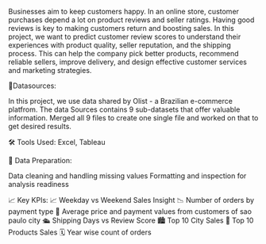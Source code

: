 Businesses aim to keep customers happy. In an online store, customer purchases depend a lot on product reviews and seller ratings. Having good reviews is key to making customers return and boosting sales. In this project, we want to predict customer review scores to understand their experiences with product quality, seller reputation, and the shipping process. This can help the company pick better products, recommend reliable sellers, improve delivery, and design effective customer services and marketing strategies.

📂Datasources:

In this project, we use data shared by Olist - a Brazilian e-commerce platfrom. The  data Sources contains 9 sub-datasets that offer valuable information.
Merged all 9 files to create one single file and worked on that to get desired results.

🛠 Tools Used: Excel, Tableau

🧹 Data Preparation:

Data cleaning and handling missing values
Formatting and inspection for analysis readiness

📈 Key KPIs:
📈 Weekday vs Weekend Sales Insight
📉 Number of orders by payment type 
🌆 Average price and payment values from customers of sao paulo city
🛳 Shipping Days vs Review Score
🏙 Top 10 City Sales
🛒 Top 10 Products Sales
🗓 Year wise count of orders

